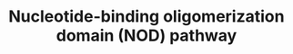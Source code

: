 ---
annotations:
- id: PW:0000817
  parent: signaling pathway
  type: Pathway Ontology
  value: NOD-like receptor signaling pathway
authors:
- Misbah
- Khanspers
- Michiel
- Thomas
- MaintBot
- Zari
- Jmelius
- Evelo
- Eweitz
- Egonw
citedin:
- link: PMC9751040
  title: SARS-CoV-2 induces “cytokine storm” hyperinflammatory responses in RA patients
    through pyroptosis (2022)
- link: PMC9537444
  title: Bioinformatics and systems-biology analysis to determine the effects of Coronavirus
    disease 2019 on patients with allergic asthma (2022)
communities: []
description: The NOD (nucleotide-binding oligomerization domain) proteins NOD1 and
  NOD2 have important roles in innate immunity as sensors of microbial components
  derived from bacterial peptidoglycan. The importance of these molecules is underscored
  by the fact that mutations in the gene that encodes NOD2 occur in a subpopulation
  of patients with Crohn's disease, and NOD1 has also been shown to participate in
  host defence against infection with Helicobacter pylori.   Proteins on this pathway
  have targeted assays available via the [CPTAC Assay Portal](https://assays.cancer.gov/available_assays?wp_id=WP1433).
last-edited: 2025-03-04
ndex: baa7b168-8b62-11eb-9e72-0ac135e8bacf
organisms:
- Homo sapiens
redirect_from:
- /index.php/Pathway:WP1433
- /instance/WP1433
- /instance/WP1433_r137535
revision: r137535
schema-jsonld:
- '@context': https://schema.org/
  '@id': https://wikipathways.github.io/pathways/WP1433.html
  '@type': Dataset
  creator:
    '@type': Organization
    name: WikiPathways
  description: The NOD (nucleotide-binding oligomerization domain) proteins NOD1 and
    NOD2 have important roles in innate immunity as sensors of microbial components
    derived from bacterial peptidoglycan. The importance of these molecules is underscored
    by the fact that mutations in the gene that encodes NOD2 occur in a subpopulation
    of patients with Crohn's disease, and NOD1 has also been shown to participate
    in host defence against infection with Helicobacter pylori.   Proteins on this
    pathway have targeted assays available via the [CPTAC Assay Portal](https://assays.cancer.gov/available_assays?wp_id=WP1433).
  keywords:
  - AAMP
  - AIM2
  - CARD6
  - CARD8
  - CARD9
  - CASP1
  - CASP5
  - CASP7
  - CASP8
  - CASP9
  - CENTB1
  - CHUK
  - COPS6
  - DUOX2
  - ERBB2IP
  - HSP90AA2
  - IKBKB
  - IKBKG
  - IL18
  - IL1B
  - MEFV
  - NAIP
  - NDUFA13
  - NFKBIA
  - NLRC4
  - NLRP1
  - NLRP10
  - NLRP12
  - NLRP2
  - NLRP3
  - NLRP4
  - NLRP7
  - NOD1
  - NOD2
  - PRDM1
  - PYCARD
  - RAC1
  - RELA
  - RIPK2
  - SUGT1
  - XIAP
  license: CC0
  name: Nucleotide-binding oligomerization domain (NOD) pathway
seo: CreativeWork
title: Nucleotide-binding oligomerization domain (NOD) pathway
wpid: WP1433
---